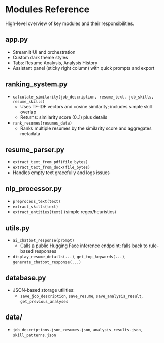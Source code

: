 # Modules Reference

High-level overview of key modules and their responsibilities.

## app.py

- Streamlit UI and orchestration
- Custom dark theme styles
- Tabs: Resume Analysis, Analysis History
- Assistant panel (sticky right column) with quick prompts and export

## ranking_system.py

- `calculate_similarity(job_description, resume_text, job_skills, resume_skills)`
  - Uses TF‑IDF vectors and cosine similarity; includes simple skill overlap
  - Returns: similarity score (0..1) plus details
- `rank_resumes(resumes_data)`
  - Ranks multiple resumes by the similarity score and aggregates metadata

## resume_parser.py

- `extract_text_from_pdf(file_bytes)`
- `extract_text_from_docx(file_bytes)`
- Handles empty text gracefully and logs issues

## nlp_processor.py

- `preprocess_text(text)`
- `extract_skills(text)`
- `extract_entities(text)` (simple regex/heuristics)

## utils.py

- `ai_chatbot_response(prompt)`
  - Calls a public Hugging Face inference endpoint; falls back to rule-based responses
- `display_resume_details(...)`, `get_top_keywords(...)`, `generate_chatbot_response(...)`

## database.py

- JSON-based storage utilities:
  - `save_job_description`, `save_resume`, `save_analysis_result`, `get_previous_analyses`

## data/

- `job_descriptions.json`, `resumes.json`, `analysis_results.json`, `skill_patterns.json`
